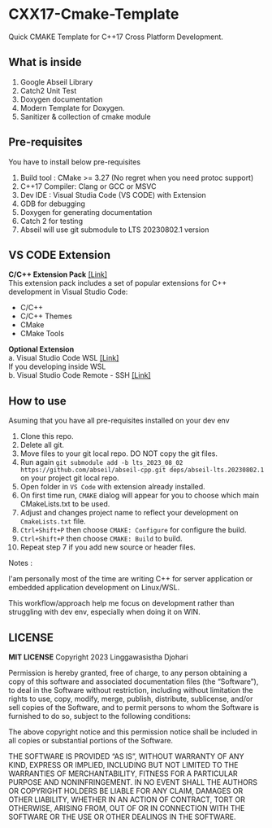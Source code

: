 # CXX17-Cmake-Template
Quick CMAKE Template for C++17 Cross Platform Development. 

## What is inside
1. Google Abseil Library
2. Catch2 Unit Test
3. Doxygen documentation
4. Modern Template for Doxygen.
5. Sanitizer & collection of cmake module

## Pre-requisites
You have to install below pre-requisites
1. Build tool : CMake >= 3.27 (No regret when you need protoc support)
2. C++17 Compiler: Clang or GCC or MSVC
3. Dev IDE : Visual Studia Code (VS CODE) with Extension
4. GDB for debugging
5. Doxygen for generating documentation
6. Catch 2 for testing
7. Abseil will use git submodule to LTS 20230802.1 version

## VS CODE Extension
**C/C++ Extension Pack** [[Link]](https://marketplace.visualstudio.com/items?itemName=ms-vscode.cpptools-extension-pack)<br>
This extension pack includes a set of popular extensions for C++ development in Visual Studio Code:

- C/C++
- C/C++ Themes
- CMake
- CMake Tools

**Optional Extension**<br>
a.  Visual Studio Code WSL [[Link]](https://marketplace.visualstudio.com/items?itemName=ms-vscode-remote.remote-wsl)<br>
    If you developing inside WSL<br>
b.  Visual Studio Code Remote - SSH [[Link]](https://marketplace.visualstudio.com/items?itemName=ms-vscode-remote.remote-ssh)

## How to use
Asuming that you have all pre-requisites installed on your dev env

1. Clone this repo.
2. Delete all git.
3. Move files to your git local repo. DO NOT copy the git files.
4. Run  again `git submodule add -b lts_2023_08_02  https://github.com/abseil/abseil-cpp.git deps/abseil-lts.20230802.1` on your project git local repo. 
5. Open folder in `VS Code` with extension already installed.
6. On first time run, `CMAKE` dialog will appear for you to choose which main CMakeLists.txt to be used.
7. Adjust and changes project name to reflect your development on `CmakeLists.txt` file.
8. `Ctrl+Shift+P` then choose `CMAKE: Configure` for configure the build.
9. `Ctrl+Shift+P` then choose `CMAKE: Build` to build.
10. Repeat step 7 if you add new source or header files.

Notes : 
<p>I'am personally most of the time are writing C++ for server application or embedded application development on Linux/WSL.</p>
<p>This workflow/approach help me focus on development rather than struggling with dev env, especially when doing it on WIN.</p>

## LICENSE
**MIT LICENSE**
Copyright 2023 Linggawasistha Djohari

Permission is hereby granted, free of charge, to any person obtaining a copy of this software and associated documentation files (the “Software”), to deal in the Software without restriction, including without limitation the rights to use, copy, modify, merge, publish, distribute, sublicense, and/or sell copies of the Software, and to permit persons to whom the Software is furnished to do so, subject to the following conditions:

The above copyright notice and this permission notice shall be included in all copies or substantial portions of the Software.

THE SOFTWARE IS PROVIDED “AS IS”, WITHOUT WARRANTY OF ANY KIND, EXPRESS OR IMPLIED, INCLUDING BUT NOT LIMITED TO THE WARRANTIES OF MERCHANTABILITY, FITNESS FOR A PARTICULAR PURPOSE AND NONINFRINGEMENT. IN NO EVENT SHALL THE AUTHORS OR COPYRIGHT HOLDERS BE LIABLE FOR ANY CLAIM, DAMAGES OR OTHER LIABILITY, WHETHER IN AN ACTION OF CONTRACT, TORT OR OTHERWISE, ARISING FROM, OUT OF OR IN CONNECTION WITH THE SOFTWARE OR THE USE OR OTHER DEALINGS IN THE SOFTWARE.
